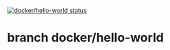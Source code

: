 [![docker/hello-world status](https://api.cirrus-ci.com/github/hilbix/cirrus.svg?branch=docker/hello-world)](https://cirrus-ci.com/github/hilbix/cirrus/docker/hello-world)

# branch docker/hello-world

